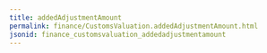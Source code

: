 ```yaml
---
title: addedAdjustmentAmount
permalink: finance/CustomsValuation.addedAdjustmentAmount.html
jsonid: finance_customsvaluation_addedadjustmentamount
---
```

